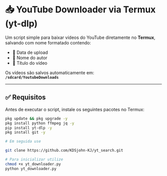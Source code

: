 # 📥 YouTube Downloader via Termux (yt-dlp)

Um script simple para baixar vídeos do YouTube diretamente no **Termux**, salvando com nome formatado contendo:

- 📅 Data de upload  
- 👤 Nome do autor  
- 🎵 Título do vídeo  

Os vídeos são salvos automaticamente em:  
**`/sdcard/YoutubeDownloads`**

---

## ✅ Requisitos

Antes de executar o script, instale os seguintes pacotes no Termux:

```bash
pkg update && pkg upgrade -y
pkg install python ffmpeg jq -y
pip install yt-dlp -y
pkg install git -y

# Em seguida use

git clone https://github.com/KDSjohn-KJ/yt_search.git

# Para inicializar utilize
chmod +x yt_downloader.py
python yt_downloader.py

